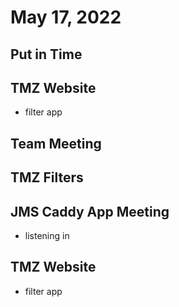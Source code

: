 # May 17, 2022

## Put in Time

## TMZ Website
- filter app

## Team Meeting

## TMZ Filters

## JMS Caddy App Meeting
- listening in

## TMZ Website
- filter app